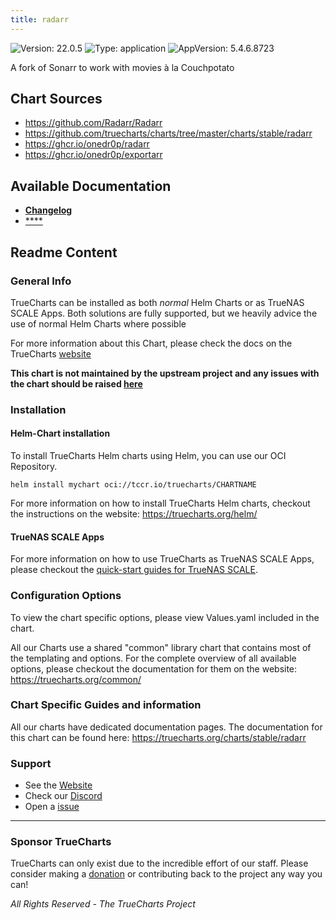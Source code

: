 ```yaml
---
title: radarr
---
```


![Version: 22.0.5](https://img.shields.io/badge/Version-22.0.5-informational?style=flat-square) ![Type: application](https://img.shields.io/badge/Type-application-informational?style=flat-square) ![AppVersion: 5.4.6.8723](https://img.shields.io/badge/AppVersion-5.4.6.8723-informational?style=flat-square)

A fork of Sonarr to work with movies à la Couchpotato

## Chart Sources

- https://github.com/Radarr/Radarr
- https://github.com/truecharts/charts/tree/master/charts/stable/radarr
- https://ghcr.io/onedr0p/radarr
- https://ghcr.io/onedr0p/exportarr

## Available Documentation

- [**Changelog**](./changelog)
- [****](./installation)

## Readme Content


### General Info

TrueCharts can be installed as both _normal_ Helm Charts or as TrueNAS SCALE Apps.
Both solutions are fully supported, but we heavily advice the use of normal Helm Charts where possible

For more information about this Chart, please check the docs on the TrueCharts [website](https://truecharts.org/charts/stable/radarr)

**This chart is not maintained by the upstream project and any issues with the chart should be raised [here](https://github.com/truecharts/charts/issues/new/choose)**

### Installation

#### Helm-Chart installation

To install TrueCharts Helm charts using Helm, you can use our OCI Repository.

`helm install mychart oci://tccr.io/truecharts/CHARTNAME`

For more information on how to install TrueCharts Helm charts, checkout the instructions on the website: https://truecharts.org/helm/


#### TrueNAS SCALE Apps

For more information on how to use TrueCharts as TrueNAS SCALE Apps, please checkout the [quick-start guides for TrueNAS SCALE](https://truecharts.org/scale/guides/scale-intro).

### Configuration Options

To view the chart specific options, please view Values.yaml included in the chart.

All our Charts use a shared "common" library chart that contains most of the templating and options.
For the complete overview of all available options, please checkout the documentation for them on the website: https://truecharts.org/common/

### Chart Specific Guides and information

All our charts have dedicated documentation pages.
The documentation for this chart can be found here:
https://truecharts.org/charts/stable/radarr

### Support


- See the [Website](https://truecharts.org)
- Check our [Discord](https://discord.gg/tVsPTHWTtr)
- Open a [issue](https://github.com/truecharts/charts/issues/new/choose)

---

### Sponsor TrueCharts

TrueCharts can only exist due to the incredible effort of our staff.
Please consider making a [donation](https://truecharts.org/general/sponsor) or contributing back to the project any way you can!

_All Rights Reserved - The TrueCharts Project_
